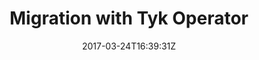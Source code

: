 ---
date: 2017-03-24T16:39:31Z
title: Migration with Tyk Operator
weight: 16
menu:
    main:
        parent: "Tyk Operator"
---